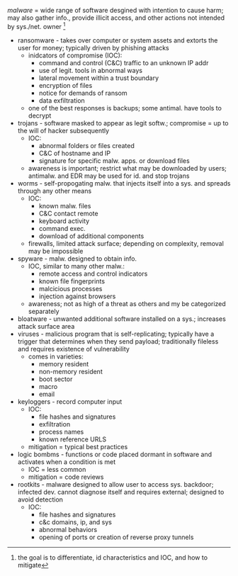 *malware* = wide range of software desgined with intention to cause harm; may also gather info., provide illicit access, and other actions not intended by sys./net. owner [^1]
- ransomware - takes over computer or system assets and extorts the user for money; typically driven by phishing attacks
    - inidcators of compromise (IOC): 
        - command and control (C&C) traffic to an unknown IP addr
        - use of legit. tools in abnormal ways
        - lateral movement within a trust boundary
        - encryption of files
        - notice for demands of ransom
        - data exfiltration
    - one of the best responses is backups; some antimal. have tools to decrypt
- trojans - software masked to appear as legit softw.; compromise = up to the will of hacker subsequently
    - IOC:
        - abnormal folders or files created
        - C&C of hostname and IP
        - signature for specific malw. apps. or download files
    - awareness is important; restrict what may be downloaded by users; antimalw. and EDR may be used for id. and stop trojans
- worms - self-propogating malw. that injects itself into a sys. and spreads through any other means 
    - IOC:
        - known malw. files
        - C&C contact remote
        - keyboard activity
        - command exec.
        - download of additional components
    - firewalls, limited attack surface; depending on complexity, removal may be impossible
- spyware - malw. designed to obtain info. 
    - IOC, similar to many other malw.:
        - remote access and control indicators
        - known file fingerprints
        - malcicious processes
        - injection against browsers
    - awareness; not as high of a threat as others and my be categorized separately
- bloatware - unwanted additional software installed on a sys.; increases attack surface area
- viruses - malicious program that is self-replicating; typically have a trigger that determines when they send payload; traditionally fileless and requires existence of vulnerability
    - comes in varieties:
        - memory resident
        - non-memory resident
        - boot sector
        - macro
        - email
- keyloggers - record computer input
    - IOC:
        - file hashes and signatures
        - exfiltration
        - process names
        - known reference URLS
    - mitigation = typical best practices
- logic bombms - functions or code placed dormant in software and activates when a condition is met
    - IOC = less common
    - mitigation = code reviews
- rootkits - malware designed to allow user to access sys. backdoor; infected dev. cannot diagnose itself and requires external; designed to avoid detection
    - IOC:
        - file hashes and signatures
        - c&c domains, ip, and sys
        - abnormal behaviors
        - opening of ports or creation of reverse proxy tunnels

[^1]: the goal is to differentiate, id characteristics and IOC, and how to mitigate
